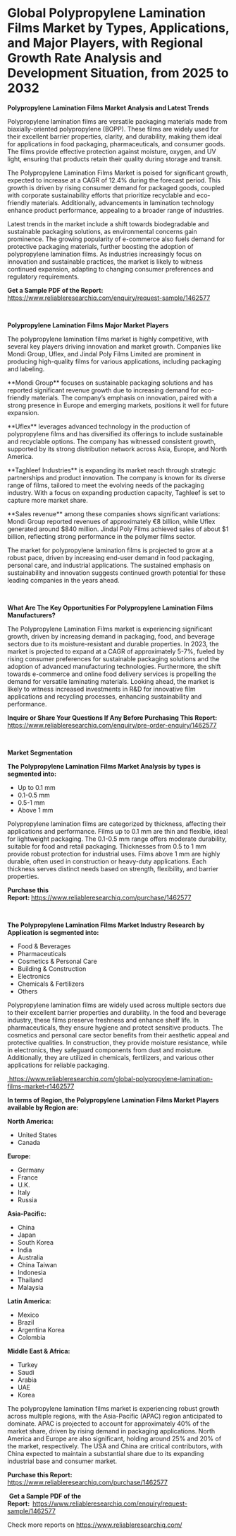 <p><h1>Global Polypropylene Lamination Films Market by Types, Applications, and Major Players, with Regional Growth Rate Analysis and Development Situation, from 2025 to 2032</h1></p><p><strong>Polypropylene Lamination Films Market Analysis and Latest Trends</strong></p>
<p><p>Polypropylene lamination films are versatile packaging materials made from biaxially-oriented polypropylene (BOPP). These films are widely used for their excellent barrier properties, clarity, and durability, making them ideal for applications in food packaging, pharmaceuticals, and consumer goods. The films provide effective protection against moisture, oxygen, and UV light, ensuring that products retain their quality during storage and transit.</p><p>The Polypropylene Lamination Films Market is poised for significant growth, expected to increase at a CAGR of 12.4% during the forecast period. This growth is driven by rising consumer demand for packaged goods, coupled with corporate sustainability efforts that prioritize recyclable and eco-friendly materials. Additionally, advancements in lamination technology enhance product performance, appealing to a broader range of industries. </p><p>Latest trends in the market include a shift towards biodegradable and sustainable packaging solutions, as environmental concerns gain prominence. The growing popularity of e-commerce also fuels demand for protective packaging materials, further boosting the adoption of polypropylene lamination films. As industries increasingly focus on innovation and sustainable practices, the market is likely to witness continued expansion, adapting to changing consumer preferences and regulatory requirements.</p></p>
<p><strong>Get a Sample PDF of the Report:&nbsp;</strong> <a href="https://www.reliableresearchiq.com/enquiry/request-sample/1462577?utm_campaign=3066&utm_medium=2&utm_source=Github&utm_content=ia&utm_term=03042025&utm_id=polypropylene-lamination-films">https://www.reliableresearchiq.com/enquiry/request-sample/1462577</a></p>
<p>&nbsp;</p>
<p><strong>Polypropylene Lamination Films Major Market Players</strong></p>
<p><p>The polypropylene lamination films market is highly competitive, with several key players driving innovation and market growth. Companies like Mondi Group, Uflex, and Jindal Poly Films Limited are prominent in producing high-quality films for various applications, including packaging and labeling.</p><p>**Mondi Group** focuses on sustainable packaging solutions and has reported significant revenue growth due to increasing demand for eco-friendly materials. The company’s emphasis on innovation, paired with a strong presence in Europe and emerging markets, positions it well for future expansion.</p><p>**Uflex** leverages advanced technology in the production of polypropylene films and has diversified its offerings to include sustainable and recyclable options. The company has witnessed consistent growth, supported by its strong distribution network across Asia, Europe, and North America.</p><p>**Taghleef Industries** is expanding its market reach through strategic partnerships and product innovation. The company is known for its diverse range of films, tailored to meet the evolving needs of the packaging industry. With a focus on expanding production capacity, Taghleef is set to capture more market share.</p><p>**Sales revenue** among these companies shows significant variations: Mondi Group reported revenues of approximately €8 billion, while Uflex generated around $840 million. Jindal Poly Films achieved sales of about $1 billion, reflecting strong performance in the polymer films sector.</p><p>The market for polypropylene lamination films is projected to grow at a robust pace, driven by increasing end-user demand in food packaging, personal care, and industrial applications. The sustained emphasis on sustainability and innovation suggests continued growth potential for these leading companies in the years ahead.</p></p>
<p>&nbsp;</p>
<p><strong>What Are The Key Opportunities For Polypropylene Lamination Films Manufacturers?</strong></p>
<p><p>The Polypropylene Lamination Films market is experiencing significant growth, driven by increasing demand in packaging, food, and beverage sectors due to its moisture-resistant and durable properties. In 2023, the market is projected to expand at a CAGR of approximately 5-7%, fueled by rising consumer preferences for sustainable packaging solutions and the adoption of advanced manufacturing technologies. Furthermore, the shift towards e-commerce and online food delivery services is propelling the demand for versatile laminating materials. Looking ahead, the market is likely to witness increased investments in R&D for innovative film applications and recycling processes, enhancing sustainability and performance.</p></p>
<p><strong>Inquire or Share Your Questions If Any Before Purchasing This Report:</strong> <a href="https://www.reliableresearchiq.com/enquiry/pre-order-enquiry/1462577?utm_campaign=3066&utm_medium=2&utm_source=Github&utm_content=ia&utm_term=03042025&utm_id=polypropylene-lamination-films">https://www.reliableresearchiq.com/enquiry/pre-order-enquiry/1462577</a></p>
<p>&nbsp;</p>
<p><strong>Market Segmentation</strong></p>
<p><strong>The Polypropylene Lamination Films Market Analysis by types is segmented into:</strong></p>
<p><ul><li>Up to 0.1 mm</li><li>0.1-0.5 mm</li><li>0.5-1 mm</li><li>Above 1 mm</li></ul></p>
<p><p>Polypropylene lamination films are categorized by thickness, affecting their applications and performance. Films up to 0.1 mm are thin and flexible, ideal for lightweight packaging. The 0.1-0.5 mm range offers moderate durability, suitable for food and retail packaging. Thicknesses from 0.5 to 1 mm provide robust protection for industrial uses. Films above 1 mm are highly durable, often used in construction or heavy-duty applications. Each thickness serves distinct needs based on strength, flexibility, and barrier properties.</p></p>
<p><strong>Purchase this Report:&nbsp;</strong><a href="https://www.reliableresearchiq.com/purchase/1462577?utm_campaign=3066&utm_medium=2&utm_source=Github&utm_content=ia&utm_term=03042025&utm_id=polypropylene-lamination-films">https://www.reliableresearchiq.com/purchase/1462577</a></p>
<p>&nbsp;</p>
<p><strong>The Polypropylene Lamination Films Market Industry Research by Application is segmented into:</strong></p>
<p><ul><li>Food & Beverages</li><li>Pharmaceuticals</li><li>Cosmetics & Personal Care</li><li>Building & Construction</li><li>Electronics</li><li>Chemicals & Fertilizers</li><li>Others</li></ul></p>
<p><p>Polypropylene lamination films are widely used across multiple sectors due to their excellent barrier properties and durability. In the food and beverage industry, these films preserve freshness and enhance shelf life. In pharmaceuticals, they ensure hygiene and protect sensitive products. The cosmetics and personal care sector benefits from their aesthetic appeal and protective qualities. In construction, they provide moisture resistance, while in electronics, they safeguard components from dust and moisture. Additionally, they are utilized in chemicals, fertilizers, and various other applications for reliable packaging.</p></p>
<p><a href="https://www.reliableresearchiq.com/global-polypropylene-lamination-films-market-r1462577?utm_campaign=3066&utm_medium=2&utm_source=Github&utm_content=ia&utm_term=03042025&utm_id=polypropylene-lamination-films">&nbsp;https://www.reliableresearchiq.com/global-polypropylene-lamination-films-market-r1462577</a></p>
<p><strong>In terms of Region, the Polypropylene Lamination Films Market Players available by Region are:</strong></p>
<p>
    <p> <strong> North America: </strong>
        <ul>
            <li>United States</li>
            <li>Canada</li>
        </ul>
        </p> 
    <p> <strong> Europe: </strong>
        <ul>
            <li>Germany</li>
            <li>France</li>
            <li>U.K.</li>
            <li>Italy</li>
            <li>Russia</li>
        </ul>
        </p> 
    <p> <strong> Asia-Pacific: </strong>
        <ul>
            <li>China</li>
            <li>Japan</li>
            <li>South Korea</li>
            <li>India</li>
            <li>Australia</li>
            <li>China Taiwan</li>
            <li>Indonesia</li>
            <li>Thailand</li>
            <li>Malaysia</li>
        </ul>
        </p> 
    <p> <strong> Latin America: </strong>
        <ul>
            <li>Mexico</li>
            <li>Brazil</li>
            <li>Argentina Korea</li>
            <li>Colombia</li>
        </ul>
        </p> 
    <p> <strong> Middle East & Africa: </strong>
        <ul>
            <li>Turkey</li>
            <li>Saudi</li>
            <li>Arabia</li>
            <li>UAE</li>
            <li>Korea</li>
        </ul>
    </p>
    </p>
<p><p>The polypropylene lamination films market is experiencing robust growth across multiple regions, with the Asia-Pacific (APAC) region anticipated to dominate. APAC is projected to account for approximately 40% of the market share, driven by rising demand in packaging applications. North America and Europe are also significant, holding around 25% and 20% of the market, respectively. The USA and China are critical contributors, with China expected to maintain a substantial share due to its expanding industrial base and consumer market.</p></p>
<p><strong>Purchase this Report: </strong><a href="https://www.reliableresearchiq.com/purchase/1462577?utm_campaign=3066&utm_medium=2&utm_source=Github&utm_content=ia&utm_term=03042025&utm_id=polypropylene-lamination-films">https://www.reliableresearchiq.com/purchase/1462577</a></p>
<p>&nbsp;<strong>Get a Sample PDF of the Report:&nbsp;&nbsp;</strong><a href="https://www.reliableresearchiq.com/enquiry/request-sample/1462577?utm_campaign=3066&utm_medium=2&utm_source=Github&utm_content=ia&utm_term=03042025&utm_id=polypropylene-lamination-films">https://www.reliableresearchiq.com/enquiry/request-sample/1462577</a></p>
<p><strong></strong></p>
<p>Check more reports on <a href="https://www.reliableresearchiq.com/?utm_campaign=3066&utm_medium=2&utm_source=Github&utm_content=ia&utm_term=03042025&utm_id=polypropylene-lamination-films">https://www.reliableresearchiq.com/</a></p>